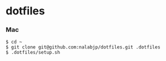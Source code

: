 dotfiles
========

### Mac

    $ cd ~
    $ git clone git@github.com:nalabjp/dotfiles.git .dotfiles
    $ .dotfiles/setup.sh
